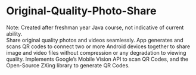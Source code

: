 # Original-Quality-Photo-Share
<p>
Note: Created after freshman year Java course, not indicative of current ability. <br>
Share original quality photos and videos seamlessly. App generates and scans QR codes to connect two or more Android devices together to share image and video files without compression  or any degradation to viewing quality. Implements Google’s Mobile Vision API to scan QR Codes, and the Open-Source ZXing library to generate QR Codes.
</p>
